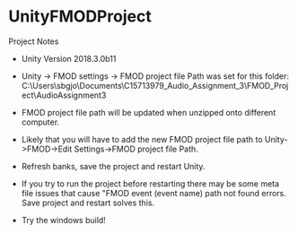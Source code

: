 # UnityFMODProject

Project Notes

- Unity Version 2018.3.0b11
- Unity -> FMOD settings -> FMOD project file Path was set for this folder: 
	C:\Users\sbgjo\Documents\C15713979_Audio_Assignment_3\FMOD_Project\AudioAssignment3

- FMOD project file path will be updated when unzipped onto different computer. 
- Likely that you will have to add the new FMOD project file path to Unity->FMOD->Edit Settings->FMOD project file Path.

- Refresh banks, save the project and restart Unity. 

- If you try to run the project before restarting there may be some meta file issues that cause "FMOD event (event name) path not found errors. Save project and restart solves this.

- Try the windows build!
